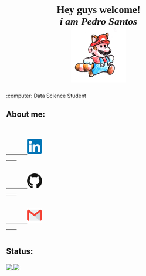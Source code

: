 <h1>
	<p align="center" style="font-family:maiandra GD;">
		Hey guys welcome! <br>
		<i>
			i am Pedro Santos
		</i>
		<br>
			<img align="center" width="150" src="https://github.com/pedrohrnqsantos/pedrohrnqsantos/blob/main/icons%20and%20gifs/run_mario.gif">
	</p>
</h1>
:computer: Data Science Student
<br>
<h2>
	<p>
		About me:	
	</p>
</h2>
<code>
	<a href="https://www.linkedin.com/in/pedrohrnqsantos/">
		<img height="40" src="https://github.com/pedrohrnqsantos/pedrohrnqsantos/blob/main/icons%20and%20gifs/linkedin-icon.svg">
	</a>
</code>
<code>
	<a href="https://github.com/pedrohrnqsantos">
		<img height="40" src="https://github.com/pedrohrnqsantos/pedrohrnqsantos/blob/main/icons%20and%20gifs/github-icon.svg">
	</a>
</code>
<code>
	<a href="mailto:santoshpedro@gmail.com">
		<img height="40" src="https://github.com/pedrohrnqsantos/pedrohrnqsantos/blob/main/icons%20and%20gifs/gmail-icon.svg">
	</a>
</code>
<br>
<h2>
	<p>
		Status:
	</p>
</h2>
<div>
	<a href="https://github.com/pedrohrnqsantos">
  <img align="center" src=https://github-readme-stats.vercel.app/api?username=pedrohrnqsantos&countprivate=true&show_icons=true&theme=onedark>
  <img align="center" src="https://github-readme-stats.vercel.app/api/top-langs/?username=pedrohrnqsantos&theme=onedark&hide_langs_below=1" />
</div>
